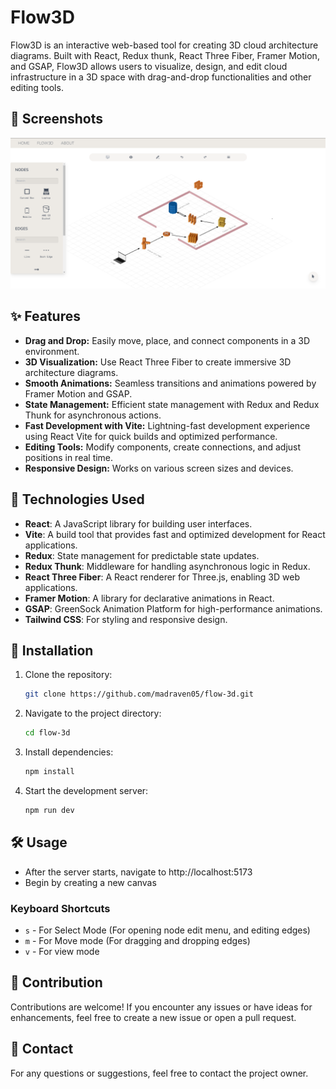 # Flow3D

Flow3D is an interactive web-based tool for creating 3D cloud architecture diagrams. Built with React, Redux thunk, React Three Fiber, Framer Motion, and GSAP, Flow3D allows users to visualize, design, and edit cloud infrastructure in a 3D space with drag-and-drop functionalities and other editing tools.

## 🎥 Screenshots
![Flow3D](/public/assets/flow-3d-ss.png)



## ✨ Features 

- **Drag and Drop:** Easily move, place, and connect components in a 3D environment.
- **3D Visualization:** Use React Three Fiber to create immersive 3D architecture diagrams.
- **Smooth Animations:** Seamless transitions and animations powered by Framer Motion and GSAP.
- **State Management:** Efficient state management with Redux and Redux Thunk for asynchronous actions.
- **Fast Development with Vite:** Lightning-fast development experience using React Vite for quick builds and optimized performance.
- **Editing Tools:** Modify components, create connections, and adjust positions in real time.
- **Responsive Design:** Works on various screen sizes and devices.

## 🔧 Technologies Used

- **React**: A JavaScript library for building user interfaces.
- **Vite**: A build tool that provides fast and optimized development for React applications.
- **Redux**: State management for predictable state updates.
- **Redux Thunk**: Middleware for handling asynchronous logic in Redux.
- **React Three Fiber**: A React renderer for Three.js, enabling 3D web applications.
- **Framer Motion**: A library for declarative animations in React.
- **GSAP**: GreenSock Animation Platform for high-performance animations.
- **Tailwind CSS**: For styling and responsive design.

## 🚀 Installation

1. Clone the repository:
   ```bash
   git clone https://github.com/madraven05/flow-3d.git
2. Navigate to the project directory:
    ```bash
    cd flow-3d
    ```
3. Install dependencies:
    ```bash
    npm install
    ```
4. Start the development server:
    ```bash
    npm run dev
    ```

## 🛠️ Usage

- After the server starts, navigate to http://localhost:5173
- Begin by creating a new canvas

### Keyboard Shortcuts
- `s` - For Select Mode (For opening node edit menu, and editing edges)
- `m` - For Move mode (For dragging and dropping edges)
- `v` - For view mode

## 🤝 Contribution

Contributions are welcome! If you encounter any issues or have ideas for enhancements, feel free to create a new issue or open a pull request.

## 📧 Contact

For any questions or suggestions, feel free to contact the project owner.
